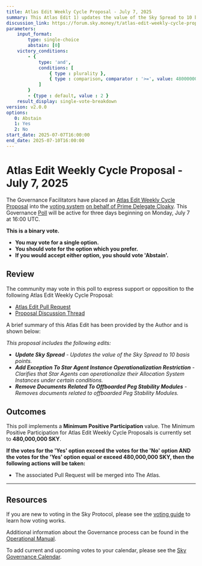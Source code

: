 ```yaml
---
title: Atlas Edit Weekly Cycle Proposal - July 7, 2025
summary: This Atlas Edit 1) updates the value of the Sky Spread to 10 basis points, 2) clarifies that Star Agents can operationalize their Allocation System Instances under certain conditions, 3) removes documents related to offboarded Peg Stability Modules.
discussion_link: https://forum.sky.money/t/atlas-edit-weekly-cycle-proposal-week-of-2025-07-07/26767
parameters:
    input_format:
        type: single-choice
        abstain: [0]
    victory_conditions:
        - {
            type: 'and',
            conditions: [
                { type : plurality },
                { type : comparison, comparator : '>=', value: 480000000 }
            ]
        }
        - {type : default, value : 2 }
    result_display: single-vote-breakdown
version: v2.0.0
options:
   0: Abstain
   1: Yes
   2: No
start_date: 2025-07-07T16:00:00
end_date: 2025-07-10T16:00:00
---
```


# Atlas Edit Weekly Cycle Proposal - July 7, 2025

The Governance Facilitators have placed an [Atlas Edit Weekly Cycle Proposal](https://sky-atlas.powerhouse.io/#A.1.9.2_Atlas_Edit_Weekly_Cycle-4a8ad9ad-5c5d-4994-9b46-f04c0e61ce59|0db30308) into the [voting system](https://vote.sky.money/polling) [on behalf of Prime Delegate Cloaky](http://forum.sky.money/t/atlas-edit-weekly-cycle-proposal-week-of-2025-07-07/26767/2). This Governance [Poll](https://sky-atlas.powerhouse.io/#A.1.9.2_Atlas_Edit_Weekly_Cycle-4a8ad9ad-5c5d-4994-9b46-f04c0e61ce59%7C0db30308) will be active for three days beginning on Monday, July 7 at 16:00 UTC.

**This is a binary vote.**

- **You may vote for a single option.**
- **You should vote for the option which you prefer.**
- **If you would accept either option, you should vote 'Abstain'.**

## Review

The community may vote in this poll to express support or opposition to the following Atlas Edit Weekly Cycle Proposal:

- [Atlas Edit Pull Request](https://github.com/sky-ecosystem/next-gen-atlas/pull/26)
- [Proposal Discussion Thread](https://forum.sky.money/t/atlas-edit-weekly-cycle-proposal-week-of-2025-07-07/26767)

A brief summary of this Atlas Edit has been provided by the Author and is shown below:

_This proposal includes the following edits:_

- _**Update Sky Spread** - Updates the value of the Sky Spread to 10 basis points._
- _**Add Exception To Star Agent Instance Operationalization Restriction** - Clarifies that Star Agents can operationalize their Allocation System Instances under certain conditions._
- _**Remove Documents Related To Offboarded Peg Stability Modules** - Removes documents related to offboarded Peg Stability Modules._

## Outcomes

This poll implements a **Minimum Positive Participation** value. The Minimum Positive Participation for Atlas Edit Weekly Cycle Proposals is currently set to **480,000,000 SKY**.

**If the votes for the 'Yes' option exceed the votes for the 'No' option AND the votes for the 'Yes' option equal or exceed 480,000,000 SKY, then the following actions will be taken:**

- The associated Pull Request will be merged into The Atlas.

---

## Resources

If you are new to voting in the Sky Protocol, please see the [voting guide](https://manual.makerdao.com/governance/voting-in-makerdao/on-chain-governance) to learn how voting works.

Additional information about the Governance process can be found in the [Operational Manual](https://manual.makerdao.com).

To add current and upcoming votes to your calendar, please see the [Sky Governance Calendar](https://manual.makerdao.com/makerdao/calendars/governance-calendar).
